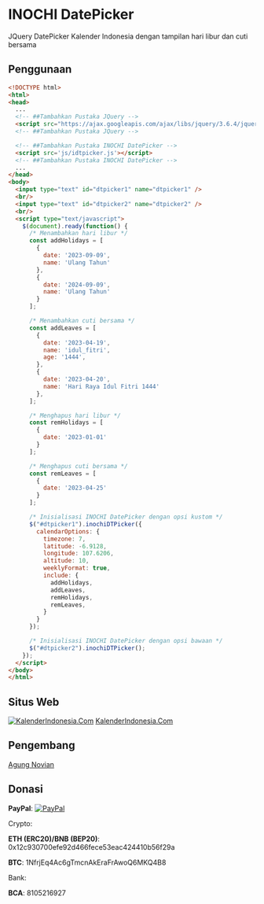 # INOCHI DatePicker

JQuery DatePicker Kalender Indonesia dengan tampilan hari libur dan cuti bersama
## Penggunaan
```html
<!DOCTYPE html>
<html>
<head>
  ...
  <!-- ##Tambahkan Pustaka JQuery -->
  <script src="https://ajax.googleapis.com/ajax/libs/jquery/3.6.4/jquery.min.js"></script>
  <!-- ##Tambahkan Pustaka JQuery -->

  <!-- ##Tambahkan Pustaka INOCHI DatePicker -->
  <script src='js/idtpicker.js'></script>
  <!-- ##Tambahkan Pustaka INOCHI DatePicker -->
  ...
</head>
<body>
  <input type="text" id="dtpicker1" name="dtpicker1" />
  <br/>
  <input type="text" id="dtpicker2" name="dtpicker2" />
  <br/>
  <script type="text/javascript">
    $(document).ready(function() {
      /* Menambahkan hari libur */
      const addHolidays = [
        {
          date: '2023-09-09',
          name: 'Ulang Tahun'
        },
        {
          date: '2024-09-09',
          name: 'Ulang Tahun'
        }
      ];

      /* Menambahkan cuti bersama */
      const addLeaves = [
        {
          date: '2023-04-19',
          name: 'idul_fitri',
          age: '1444',
        },
        {
          date: '2023-04-20',
          name: 'Hari Raya Idul Fitri 1444'
        },
      ];

      /* Menghapus hari libur */
      const remHolidays = [
        {
          date: '2023-01-01'
        }
      ];

      /* Menghapus cuti bersama */
      const remLeaves = [
        {
          date: '2023-04-25'
        }
      ];

      /* Inisialisasi INOCHI DatePicker dengan opsi kustom */
      $("#dtpicker1").inochiDTPicker({
        calendarOptions: {
          timezone: 7,
          latitude: -6.9128,
          longitude: 107.6206,
          altitude: 10,
          weeklyFormat: true,
          include: {
            addHolidays,
            addLeaves,
            remHolidays,
            remLeaves,
          }
        }
      });

      /* Inisialisasi INOCHI DatePicker dengan opsi bawaan */
      $("#dtpicker2").inochiDTPicker();
    });
  </script>
</body>
</html>
```
## Situs Web
[![KalenderIndonesia.Com][kalender-indonesia-banner]][kalender-indonesia-url]
[KalenderIndonesia.Com]([kalender-indonesia-url])

## Pengembang
[Agung Novian](mailto:pujanggabageur@gmail.com)

## Donasi
**PayPal**: [![PayPal](https://img.shields.io/badge/Donate-PayPal-green.svg)](https://paypal.me/novian)

Crypto:

**ETH (ERC20)/BNB (BEP20)**: 0x12c930700efe92d466fece53eac424410b56f29a

**BTC**: 1NfrjEq4Ac6gTmcnAkEraFrAwoQ6MKQ4B8

Bank:

**BCA**: 8105216927

[npm-install-size-image]: https://badgen.net/packagephobia/install/kalender-indonesia
[npm-install-size-url]: https://packagephobia.com/result?p=kalender-indonesia
[npm-url]: https://npmjs.org/package/kalender-indonesia
[npm-version-image]: https://badgen.net/npm/v/kalender-indonesia
[npm-downloads-image]: https://badgen.net/npm/dm/kalender-indonesia
[npm-downloads-url]: https://npmcharts.com/compare/kalender-indonesia?minimal=true
[kalender-indonesia-banner]: https://kalenderindonesia.com/image/big-banner/year/month.png
[kalender-indonesia-url]: https://kalenderindonesia.com
